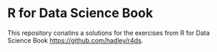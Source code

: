 # R for Data Science Book
This repository conatins a solutions for the exercises from R for Data Science Book <https://github.com/hadley/r4ds>.

